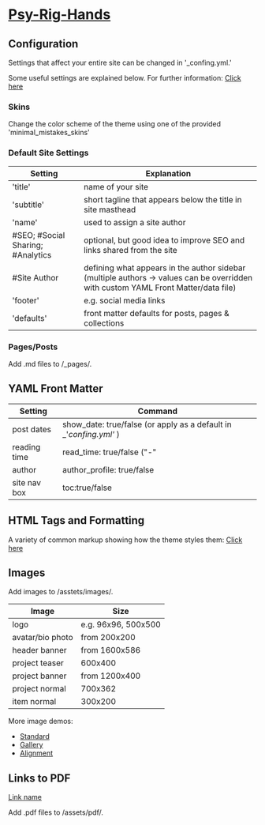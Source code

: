# [Psy-Rig-Hands](https://psyrig.github.io/)

## Configuration 

Settings that affect your entire site can be changed in '_confing.yml.'

Some useful settings are explained below. For further information: [Click here](https://mmistakes.github.io/minimal-mistakes/docs/configuration/#theme)

### Skins
Change the color scheme of the theme using one of the provided 'minimal_mistakes_skins'

### Default Site Settings 

|Setting                          | Explanation                                                                                                                       |
|---------------------------------|-----------------------------------------------------------------------------------------------------------------------------------|
|'title'                          | name of your site                                                                                                                 | 
|'subtitle'                       | short tagline that appears below the title in site masthead                                                                       |
|'name'                           | used to assign a site author                                                                                                      |
|#SEO; #Social Sharing; #Analytics| optional, but good idea to improve SEO and links shared from the site                                                             |
|#Site Author                     | defining what appears in the author sidebar (multiple authors -> values can be overridden with custom YAML Front Matter/data file)|
|'footer'                         | e.g. social media links                                                                                                           | 
|'defaults'                       | front matter defaults for posts, pages & collections                                                                              |


### Pages/Posts

Add .md files to /_pages/.

## YAML Front Matter

|Setting          | Command                                                           |
|-----------------|-------------------------------------------------------------------|
|post dates       | show_date: true/false (or apply as a default in _'_confing.yml'_ )| 
|reading time     | read_time: true/false ("-"                                        |
|author           | author_profile: true/false                                        |
|site nav box     | toc:true/false                                                    |

## HTML Tags and Formatting

A variety of common markup showing how the theme styles them: [Click here](https://mmistakes.github.io/minimal-mistakes/markup/markup-html-tags-and-formatting/)

## Images

Add images to /asstets/images/.

|Image            | Size                   |
|-----------------|------------------------|
|logo             | e.g. 96x96, 500x500    |
|avatar/bio photo | from 200x200           |
|header banner    | from 1600x586          |
|project teaser   | 600x400                |
|project banner   | from 1200x400          |
|project normal   | 700x362                |
|item normal      | 300x200                |

More image demos: 
- [Standard](https://mmistakes.github.io/minimal-mistakes/post%20formats/post-image-standard/)
- [Gallery](https://mmistakes.github.io/minimal-mistakes/markup-more-images/)
- [Alignment](https://mmistakes.github.io/minimal-mistakes/markup/markup-image-alignment/)

## Links to PDF 

[Link name](/assets/test_file.pdf) 

Add .pdf files to /assets/pdf/.




